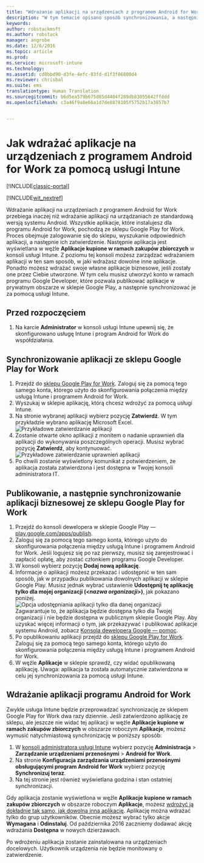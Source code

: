```yaml
---
title: "Wdrażanie aplikacji na urządzeniach z programem Android for Work | Microsoft Docs"
description: "W tym temacie opisano sposób synchronizowania, a następnie wdrażania aplikacji ze sklepu Google Play for Work na urządzeniach z programem Android for Work."
keywords: 
author: robstackmsft
ms.author: robstack
manager: angrobe
ms.date: 12/6/2016
ms.topic: article
ms.prod: 
ms.service: microsoft-intune
ms.technology: 
ms.assetid: cd0bbd90-d3fe-4efc-83fd-d1f3f86800d4
ms.reviewer: chrisbal
ms.suite: ems
translationtype: Human Translation
ms.sourcegitcommit: b6d5ea579b675d85d4404f289db83055642ffddd
ms.openlocfilehash: c3a46f9a8e66a1d7de8878105f5752b17a3857b7


---
```


# <a name="how-to-deploy-apps-to-android-for-work-devices-with-intune"></a>Jak wdrażać aplikacje na urządzeniach z programem Android for Work za pomocą usługi Intune

[!INCLUDE[classic-portal](../includes/classic-portal.md)]

[!INCLUDE[wit_nextref](../includes/afw_rollout_disclaimer.md)]

Wdrażanie aplikacji na urządzeniach z programem Android for Work przebiega inaczej niż wdrażanie aplikacji na urządzaniach ze standardową wersją systemu Android. Wszystkie aplikacje, które instalujesz dla programu Android for Work, pochodzą ze sklepu Google Play for Work. Proces obejmuje zalogowanie się do sklepu, wyszukanie odpowiednich aplikacji, a następnie ich zatwierdzenie.
Następnie aplikacja jest wyświetlana w węźle **Aplikacje kupione w ramach zakupów zbiorczych** w konsoli usługi Intune. Z poziomu tej konsoli możesz zarządzać wdrażaniem aplikacji w ten sam sposób, w jaki wdrażasz dowolne inne aplikacje.
Ponadto możesz wdrażać swoje własne aplikacje biznesowe, jeśli zostały one przez Ciebie utworzone. W tym celu musisz utworzyć konto w ramach programu Google Developer, które pozwala publikować aplikacje w prywatnym obszarze w sklepie Google Play, a następnie synchronizować je za pomocą usługi Intune.

## <a name="before-you-start"></a>Przed rozpoczęciem

1. Na karcie **Administrator** w konsoli usługi Intune upewnij się, że skonfigurowano usługę Intune i program Android for Work do współdziałania.

## <a name="synchronize-an-app-from-the-google-play-for-work-store"></a>Synchronizowanie aplikacji ze sklepu Google Play for Work


1. Przejdź do [sklepu Google Play for Work](https://play.google.com/work). Zaloguj się za pomocą tego samego konta, którego użyto do skonfigurowania połączenia między usługą Intune i programem Android for Work.
2. Wyszukaj w sklepie aplikację, którą chcesz wdrożyć za pomocą usługi Intune.
3. Na stronie wybranej aplikacji wybierz pozycję **Zatwierdź**. W tym przykładzie wybrano aplikację Microsoft Excel.<br>
  ![Przykładowe zatwierdzanie aplikacji](/intune/deploy-use/media/approve.png)
4. Zostanie otwarte okno aplikacji z monitem o nadanie uprawnień dla aplikacji do wykonywania poszczególnych operacji. Musisz wybrać pozycję **Zatwierdź**, aby kontynuować.<br>
  ![Przykładowe zatwierdzanie uprawnień aplikacji](/intune/deploy-use/media/approve-app-permissions.png)
5. Po chwili zostanie wyświetlony komunikat z potwierdzeniem, że aplikacja została zatwierdzona i jest dostępna w Twojej konsoli administratora IT.

## <a name="publish-then-synchronize-a-line-of-business-app-from-the-google-play-for-work-store"></a>Publikowanie, a następnie synchronizowanie aplikacji biznesowej ze sklepu Google Play for Work

1. Przejdź do konsoli dewelopera w sklepie Google Play — [play.google.com/apps/publish](https://play.google.com/apps/publish).
2. Zaloguj się za pomocą tego samego konta, którego użyto do skonfigurowania połączenia między usługą Intune i programem Android for Work. Jeśli logujesz się po raz pierwszy, musisz się zarejestrować i zapłacić opłatę, aby zostać członkiem programu Google Developer.
3. W konsoli wybierz pozycję **Dodaj nową aplikację**.
4. Informacje o aplikacji możesz przekazać i udostępnić w ten sam sposób, jak w przypadku publikowania dowolnych aplikacji w sklepie Google Play. Musisz jednak wybrać ustawienie **Udostępnij tę aplikację tylko dla mojej organizacji (<*nazwa organizacji*>)**, jak pokazano poniżej.<br>
  ![Opcja udostępniania aplikacji tylko dla danej organizacji](/intune/deploy-use/media/restrict.png)<br>
Zagwarantuje to, że aplikacja będzie dostępna tylko dla Twojej organizacji i nie będzie dostępna w publicznym sklepie Google Play.
Aby uzyskać więcej informacji o tym, jak przekazywać i publikować aplikacje systemu Android, zobacz [Konsola dewelopera Google — pomoc](https://support.google.com/googleplay/android-developer/answer/113469).
5. Po opublikowaniu aplikacji przejdź do [sklepu Google Play for Work](https://play.google.com/work). Zaloguj się za pomocą tego samego konta, którego użyto do skonfigurowania połączenia między usługą Intune i programem Android for Work.
6. W węźle **Aplikacje** w sklepie sprawdź, czy widać opublikowaną aplikację. Uwaga: aplikacja ta została automatycznie zatwierdzona w celu jej synchronizowania za pomocą usługi Intune.

## <a name="deploy-an-android-for-work-app"></a>Wdrażanie aplikacji programu Android for Work

Zwykle usługa Intune będzie przeprowadzać synchronizację ze sklepem Google Play for Work dwa razy dziennie. Jeśli zatwierdzono aplikację ze sklepu, ale jeszcze nie widać tej aplikacji w węźle **Aplikacje kupione w ramach zakupów zbiorczych** w obszarze roboczym **Aplikacje**, możesz wymusić natychmiastową synchronizację w poniższy sposób:

1. W [konsoli administratora usługi Intune](https://manage.microsoft.com) wybierz pozycję **Administracja** > **Zarządzanie urządzeniami przenośnymi** > **Android for Work**.
2. Na stronie **Konfiguracja zarządzania urządzeniami przenośnymi obsługującymi program Android for Work** wybierz pozycję **Synchronizuj teraz**.
3. Na tej stronie jest również wyświetlana godzina i stan ostatniej synchronizacji.

Gdy aplikacja zostanie wyświetlona w węźle **Aplikacje kupione w ramach zakupów zbiorczych** w obszarze roboczym **Aplikacje**, możesz [wdrożyć ją dokładnie tak samo, jak dowolną inną aplikację](deploy-apps-in-microsoft-intune.md). Aplikację można wdrażać tylko do grup użytkowników. Obecnie możesz wybrać tylko akcje **Wymagana** i **Odinstaluj**. Od października 2016 zaczniemy dodawać akcję wdrażania **Dostępna** w nowych dzierżawach.

Po wdrożeniu aplikacja zostanie zainstalowana na urządzeniach docelowych. Użytkownik urządzenia nie będzie monitowany o zatwierdzenie.



<!--HONumber=Dec16_HO2-->


